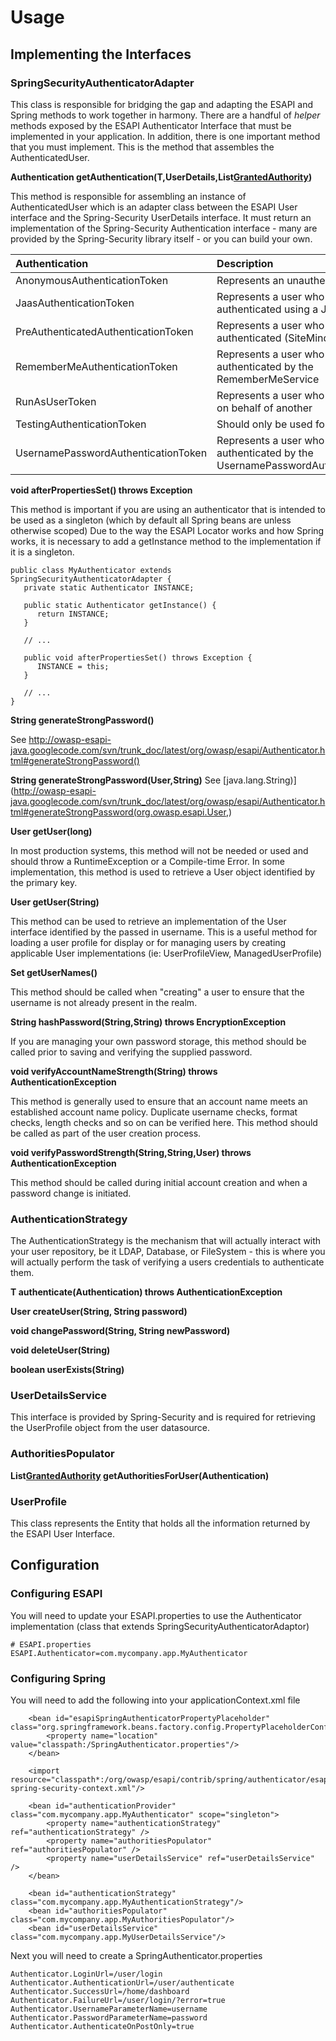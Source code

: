 # Usage #

## Implementing the Interfaces ##

### SpringSecurityAuthenticatorAdapter ###

This class is responsible for bridging the gap and adapting the ESAPI and Spring methods to work together in harmony. There are a handful of _helper_ methods exposed by the ESAPI Authenticator Interface that must be implemented in your application. In addition, there is one important method that you must implement. This is the method that assembles the AuthenticatedUser.

**Authentication getAuthentication(T,UserDetails,List[GrantedAuthority](GrantedAuthority.md))**

This method is responsible for assembling an instance of AuthenticatedUser which is an adapter class between the ESAPI User interface and the Spring-Security UserDetails interface. It must return an implementation of the Spring-Security Authentication interface - many are provided by the Spring-Security library itself - or you can build your own.

|**Authentication**|**Description**|
|:-----------------|:--------------|
|AnonymousAuthenticationToken|Represents an unauthenticated user|
|JaasAuthenticationToken|Represents a user who has been authenticated using a JAAS Service|
|PreAuthenticatedAuthenticationToken|Represents a user who has been pre-authenticated (SiteMinder, etc)|
|RememberMeAuthenticationToken|Represents a user who has been authenticated by the RememberMeService|
|RunAsUserToken    |Represents a user who is authenticated on behalf of another|
|TestingAuthenticationToken|Should only be used for unit testing|
|UsernamePasswordAuthenticationToken|Represents a user who has been authenticated by the UsernamePasswordAuthenticationFilter|

**void afterPropertiesSet() throws Exception**

This method is important if you are using an authenticator that is intended to be used as a singleton (which by default all Spring beans are unless otherwise scoped) Due to the way the ESAPI Locator works and how Spring works, it is necessary to add a getInstance method to the implementation if it is a singleton.

```
public class MyAuthenticator extends SpringSecurityAuthenticatorAdapter {
   private static Authenticator INSTANCE;

   public static Authenticator getInstance() {
      return INSTANCE;
   }

   // ...

   public void afterPropertiesSet() throws Exception {
      INSTANCE = this;
   }

   // ...
}
```

**String generateStrongPassword()**

See http://owasp-esapi-java.googlecode.com/svn/trunk_doc/latest/org/owasp/esapi/Authenticator.html#generateStrongPassword()

**String generateStrongPassword(User,String)**
See [java.lang.String)](http://owasp-esapi-java.googlecode.com/svn/trunk_doc/latest/org/owasp/esapi/Authenticator.html#generateStrongPassword(org.owasp.esapi.User,)

**User getUser(long)**

In most production systems, this method will not be needed or used and should throw a RuntimeException or a Compile-time Error. In some implementation, this method is used to retrieve a User object identified by the primary key.

**User getUser(String)**

This method can be used to retrieve an implementation of the User interface identified by the passed in username. This is a useful method for loading a user profile for display or for managing users by creating applicable User implementations (ie: UserProfileView, ManagedUserProfile)

**Set getUserNames()**

This method should be called when "creating" a user to ensure that the username is not already present in the realm.

**String hashPassword(String,String) throws EncryptionException**

If you are managing your own password storage, this method should be called prior to saving and verifying the supplied password.

**void verifyAccountNameStrength(String) throws AuthenticationException**

This method is generally used to ensure that an account name meets an established account name policy. Duplicate username checks, format checks, length checks and so on can be verified here. This method should be called as part of the user creation process.

**void verifyPasswordStrength(String,String,User) throws AuthenticationException**

This method should be called during initial account creation and when a password change is initiated.

### AuthenticationStrategy ###

The AuthenticationStrategy is the mechanism that will actually interact with your user repository, be it LDAP, Database, or FileSystem - this is where you will actually perform the task of verifying a users credentials to authenticate them.

**T authenticate(Authentication) throws AuthenticationException**

**User createUser(String, String password)**

**void changePassword(String, String newPassword)**

**void deleteUser(String)**

**boolean userExists(String)**

### UserDetailsService ###

This interface is provided by Spring-Security and is required for retrieving the UserProfile object from the user datasource.

### AuthoritiesPopulator ###

**List[GrantedAuthority](GrantedAuthority.md) getAuthoritiesForUser(Authentication)**

### UserProfile ###

This class represents the Entity that holds all the information returned by the ESAPI User Interface.

## Configuration ##

### Configuring ESAPI ###

You will need to update your ESAPI.properties to use the Authenticator implementation (class that extends SpringSecurityAuthenticatorAdaptor)

```
# ESAPI.properties
ESAPI.Authenticator=com.mycompany.app.MyAuthenticator
```

### Configuring Spring ###

You will need to add the following into your applicationContext.xml file

```
    <bean id="esapiSpringAuthenticatorPropertyPlaceholder" class="org.springframework.beans.factory.config.PropertyPlaceholderConfigurer">
        <property name="location" value="classpath:/SpringAuthenticator.properties"/>
    </bean>

    <import resource="classpath*:/org/owasp/esapi/contrib/spring/authenticator/esapi-spring-security-context.xml"/>

    <bean id="authenticationProvider" class="com.mycompany.app.MyAuthenticator" scope="singleton">
        <property name="authenticationStrategy" ref="authenticationStrategy" />
        <property name="authoritiesPopulator" ref="authoritiesPopulator" />
        <property name="userDetailsService" ref="userDetailsService" />
    </bean>

    <bean id="authenticationStrategy" class="com.mycompany.app.MyAuthenticationStrategy"/>
    <bean id="authoritiesPopulator" class="com.mycompany.app.MyAuthoritiesPopulator"/>
    <bean id="userDetailsService" class="com.mycompany.app.MyUserDetailsService"/>
```

Next you will need to create a SpringAuthenticator.properties

```
Authenticator.LoginUrl=/user/login
Authenticator.AuthenticationUrl=/user/authenticate
Authenticator.SuccessUrl=/home/dashboard
Authenticator.FailureUrl=/user/login/?error=true
Authenticator.UsernameParameterName=username
Authenticator.PasswordParameterName=password
Authenticator.AuthenticateOnPostOnly=true
```